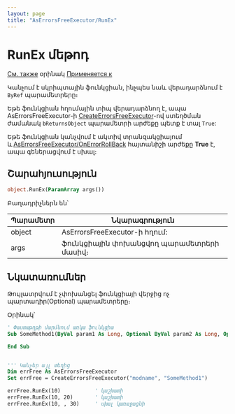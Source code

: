 ```yaml
---
layout: page
title: "AsErrorsFreeExecutor/RunEx"
---
```



# RunEx մեթոդ

[См. также](../AsErrorsFreeExecutor.md) օրինակ [Применяется к](../AsErrorsFreeExecutor.md) 


Կանչում է սկրիպտային ֆունկցիան, ինչպես նաև վերադարձնում է `ByRef` պարամետրերը։

Եթե ֆունկցիան հղումային տիպ վերադարձնող է, ապա AsErrorsFreeExecutor-ի [CreateErrorsFreeExecutor](../Functions/CreateErrorsFreeExecutor.html)-ով ստեղծման ժամանակ `bReturnsObject` պարամետրի արժեքը պետք է տալ `True`:

Եթե ֆունկցիան կանչվում է ակտիվ տրանզակցիայում և [AsErrorsFreeExecutor/OnErrorRollBack](OnErrorRollBack.md) հայտանիշի արժեքը **True** է, ապա գեներացվում է սխալ։

## Շարահյուսություն

``` vb
object.RunEx(ParamArray args())
```

Բաղադրիչներն են՝

    
| Պարամետր | Նկարագրություն |
|--|--|
| object | AsErrorsFreeExecutor-ի հղում: |
| args | ֆունկցիային փոխանցվող պարամետրերի մասիվ։  |

## Նկատառումներ

Թույլատրվում է չփոխանցել ֆունկցիայի վերջից ոչ պարտադիր(Optional) պարամետրերը։

Օրինակ՝

``` vb
' Փաստաթղթի մարմնում առկա ֆունկցիա
Sub SomeMethod1(ByVal param1 As Long, Optional ByVal param2 As Long, Optional ByVal param3 As Long)

End Sub


''' Կանչեր այլ տեղից
Dim errFree As AsErrorsFreeExecutor
Set errFree = CreateErrorsFreeExecutor("modname", "SomeMethod1") 

errFree.RunEx(10)           ' կաշխատի
errFree.RunEx(10, 20)       ' կաշխատի
errFree.RunEx(10, , 30)     ' սխալ կառաջացնի
```